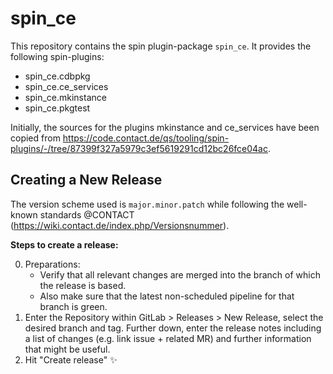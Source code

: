 # spin_ce

This repository contains the spin plugin-package `spin_ce`. It provides the
following spin-plugins:

- spin_ce.cdbpkg
- spin_ce.ce_services
- spin_ce.mkinstance
- spin_ce.pkgtest

Initially, the sources for the plugins mkinstance and ce_services have been
copied from https://code.contact.de/qs/tooling/spin-plugins/-/tree/87399f327a5979c3ef5619291cd12bc26fce04ac.

## Creating a New Release

The version scheme used is `major.minor.patch` while following the well-known
standards @CONTACT (https://wiki.contact.de/index.php/Versionsnummer).

**Steps to create a release:**

0. Preparations:
    - Verify that all relevant changes are merged into the branch of which the
      release is based.
    - Also make sure that the latest non-scheduled pipeline for that branch is
      green.
1. Enter the Repository within GitLab > Releases > New Release, select the
   desired branch and tag. Further down, enter the release notes including a
   list of changes (e.g. link issue + related MR) and further information that
   might be useful.
2. Hit "Create release" ✨
